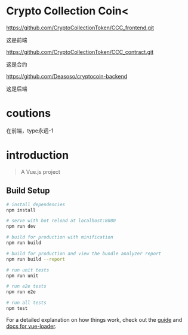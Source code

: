 # Crypto Collection Coin<

  https://github.com/CryptoCollectionToken/CCC_frontend.git

  这是前端

  https://github.com/CryptoCollectionToken/CCC_contract.git

  这是合约

  https://github.com/Deasoso/cryptocoin-backend

  这是后端
  
# coutions

  在前端，type永远-1

# introduction

> A Vue.js project

## Build Setup

``` bash
# install dependencies
npm install

# serve with hot reload at localhost:8080
npm run dev

# build for production with minification
npm run build

# build for production and view the bundle analyzer report
npm run build --report

# run unit tests
npm run unit

# run e2e tests
npm run e2e

# run all tests
npm test
```

For a detailed explanation on how things work, check out the [guide](http://vuejs-templates.github.io/webpack/) and [docs for vue-loader](http://vuejs.github.io/vue-loader).
